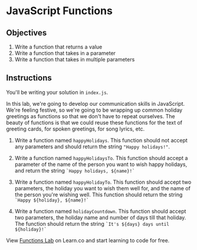 # JavaScript Functions

## Objectives

1. Write a function that returns a value
2. Write a function that takes in a parameter
3. Write a function that takes in multiple parameters

## Instructions

You'll be writing your solution in `index.js`.

In this lab, we're going to develop our communication skills in JavaScript.
We're feeling festive, so we're going to be wrapping up common holiday greetings
as functions so that we don't have to repeat ourselves. The beauty of functions
is that we could reuse these functions for the text of greeting cards, for
spoken greetings, for song lyrics, etc.

1. Write a function named `happyHolidays`. This function should not accept any
parameters and should return the string `"Happy holidays!"`.

2. Write a function named `happyHolidaysTo`. This function should accept a
parameter of the name of the person you want to wish happy holidays, and return
the string `` `Happy holidays, ${name}!` ``

3. Write a function named `happyHolidayTo`. This function should accept two
parameters, the holiday you want to wish them well for, and the name of the
person you're wishing well. This function should return the string
`` `Happy ${holiday}, ${name}!` ``

4. Write a function named `holidayCountdown`. This function should accept two
parameters, the holiday name and number of days till that holiday. The function
should return the string `` `It's ${days} days until ${holiday}!` ``

<p class='util--hide'>View <a href='https://learn.co/lessons/js-functions-lab'>Functions Lab</a> on Learn.co and start learning to code for free.</p>

